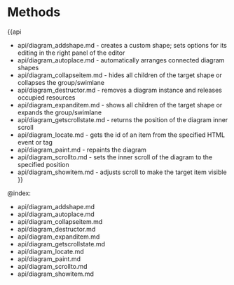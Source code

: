 Methods
=======

{{api
- api/diagram_addshape.md - creates a custom shape; sets options for its editing in the right panel of the editor
- api/diagram_autoplace.md - automatically arranges connected diagram shapes
- api/diagram_collapseitem.md - hides all children of the target shape or collapses the group/swimlane
- api/diagram_destructor.md - removes a diagram instance and releases occupied resources
- api/diagram_expanditem.md - shows all children of the target shape or expands the group/swimlane
- api/diagram_getscrollstate.md - returns the position of the diagram inner scroll
- api/diagram_locate.md - gets the id of an item from the specified HTML event or tag
- api/diagram_paint.md - repaints the diagram
- api/diagram_scrollto.md - sets the inner scroll of the diagram to the specified position
- api/diagram_showitem.md - adjusts scroll to make the target item visible
}}

@index:
- api/diagram_addshape.md
- api/diagram_autoplace.md
- api/diagram_collapseitem.md
- api/diagram_destructor.md
- api/diagram_expanditem.md
- api/diagram_getscrollstate.md
- api/diagram_locate.md
- api/diagram_paint.md
- api/diagram_scrollto.md
- api/diagram_showitem.md


